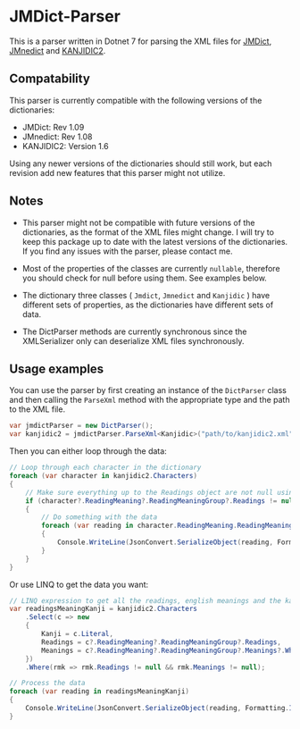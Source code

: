 # JMDict-Parser

This is a parser written in Dotnet 7 for parsing the XML files for [JMDict](http://www.edrdg.org/JMDict/j_JMDict.html), [JMnedict](http://www.edrdg.org/enamdict/enamdict_doc.html) and [KANJIDIC2](http://www.edrdg.org/wiki/index.php/KANJIDIC_Project).

## Compatability

This parser is currently compatible with the following versions of the dictionaries:

- JMDict: Rev 1.09
- JMnedict: Rev 1.08
- KANJIDIC2: Version 1.6

Using any newer versions of the dictionaries should still work, but each revision add new features that this parser might not utilize.

## Notes

- This parser might not be compatible with future versions of the dictionaries, as the format of the XML files might change. I will try to keep this package up to date with the latest versions of the dictionaries. If you find any issues with the parser, please contact me.

- Most of the properties of the classes are currently `nullable`, therefore you should check for null before using them. See examples below.

- The dictionary three classes ( `Jmdict`, `Jmnedict` and `Kanjidic` ) have different sets of properties, as the dictionaries have different sets of data.

- The DictParser methods are currently synchronous since the XMLSerializer only can deserialize XML files synchronously.

## Usage examples

You can use the parser by first creating an instance of the `DictParser` class and then calling the `ParseXml` method with the appropriate type and the path to the XML file.

```csharp
var jmdictParser = new DictParser();
var kanjidic2 = jmdictParser.ParseXml<Kanjidic>("path/to/kanjidic2.xml");
```

Then you can either loop through the data:

```csharp
// Loop through each character in the dictionary
foreach (var character in kanjidic2.Characters)
{
    // Make sure everything up to the Readings object are not null using the null-coalescing operator
    if (character?.ReadingMeaning?.ReadingMeaningGroup?.Readings != null)
    {
        // Do something with the data
        foreach (var reading in character.ReadingMeaning.ReadingMeaningGroup.Readings)
        {
            Console.WriteLine(JsonConvert.SerializeObject(reading, Formatting.Indented));
        }
    }
}
```

Or use LINQ to get the data you want:

```csharp
// LINQ expression to get all the readings, english meanings and the kanji character for every character in the dictionary
var readingsMeaningKanji = kanjidic2.Characters
    .Select(c => new
    {
        Kanji = c.Literal,
        Readings = c?.ReadingMeaning?.ReadingMeaningGroup?.Readings,
        Meanings = c?.ReadingMeaning?.ReadingMeaningGroup?.Meanings?.Where(m => m.Language == null) // If the language is null, it means that the meaning is in English
    })
    .Where(rmk => rmk.Readings != null && rmk.Meanings != null);

// Process the data
foreach (var reading in readingsMeaningKanji)
{
    Console.WriteLine(JsonConvert.SerializeObject(reading, Formatting.Indented));
}
```
